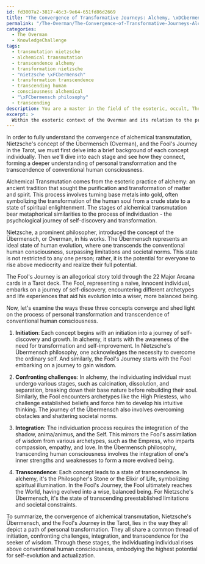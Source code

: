 ```yaml
---
id: fd3007a2-3817-46c3-9e64-651fd86d2669
title: "The Convergence of Transformative Journeys: Alchemy, \xDCbermensch, and Tarot"
permalink: "/The-Overman/The-Convergence-of-Transformative-Journeys-Alchemy-\xDCbermensch-and-Tarot/"
categories:
  - The Overman
  - KnowledgeChallenge
tags:
  - transmutation nietzsche
  - alchemical transmutation
  - transcendence alchemy
  - transformation nietzsche
  - "nietzsche \xFCbermensch"
  - transformation transcendence
  - transcending human
  - consciousness alchemical
  - "\xFCbermensch philosophy"
  - transcending
description: You are a master in the field of the esoteric, occult, The Overman and Education. You are a writer of tests, challenges, textbooks and deep knowledge on The Overman for initiates and students to gain deep insights and understanding from. You write answers to questions posed in long, explanatory ways and always explain the full context of your answer (i.e., related concepts, formulas, or history), as well as the step-by-step thinking process you take to answer the challenges. Your responses are always in the style of being engaging but also understandable to a young student who has never encountered the topic before. Summarize the key themes, ideas, and conclusions at the end.
excerpt: > 
  Within the esoteric context of the Overman and its relation to the process of individuation, in what ways do the correspondence between alchemical transmutation, Nietzsche's concept of the Ubermensch, and the Tarot's Fool's Journey converge to illuminate a deeper understanding of personal transformation and the transcendence of conventional human consciousness?
---
```

In order to fully understand the convergence of alchemical transmutation, Nietzsche's concept of the Übermensch (Overman), and the Fool's Journey in the Tarot, we must first delve into a brief background of each concept individually. Then we'll dive into each stage and see how they connect, forming a deeper understanding of personal transformation and the transcendence of conventional human consciousness.

Alchemical Transmutation comes from the esoteric practice of alchemy: an ancient tradition that sought the purification and transformation of matter and spirit. This process involves turning base metals into gold, often symbolizing the transformation of the human soul from a crude state to a state of spiritual enlightenment. The stages of alchemical transmutation bear metaphorical similarities to the process of individuation - the psychological journey of self-discovery and transformation.

Nietzsche, a prominent philosopher, introduced the concept of the Übermensch, or Overman, in his works. The Übermensch represents an ideal state of human evolution, where one transcends the conventional human consciousness, surpassing limitations and societal norms. This state is not restricted to any one person; rather, it is the potential for everyone to rise above mediocrity and realize their full potential.

The Fool's Journey is an allegorical story told through the 22 Major Arcana cards in a Tarot deck. The Fool, representing a naive, innocent individual, embarks on a journey of self-discovery, encountering different archetypes and life experiences that aid his evolution into a wiser, more balanced being.

Now, let's examine the ways these three concepts converge and shed light on the process of personal transformation and transcendence of conventional human consciousness.

1. ****Initiation****: Each concept begins with an initiation into a journey of self-discovery and growth. In alchemy, it starts with the awareness of the need for transformation and self-improvement. In Nietzsche's Übermensch philosophy, one acknowledges the necessity to overcome the ordinary self. And similarly, the Fool's Journey starts with the Fool embarking on a journey to gain wisdom.

2. ****Confronting challenges****: In alchemy, the individuating individual must undergo various stages, such as calcination, dissolution, and separation, breaking down their base nature before rebuilding their soul. Similarly, the Fool encounters archetypes like the High Priestess, who challenge established beliefs and force him to develop his intuitive thinking. The journey of the Übermensch also involves overcoming obstacles and shattering societal norms.

3. ****Integration****: The individuation process requires the integration of the shadow, anima/animus, and the Self. This mirrors the Fool's assimilation of wisdom from various archetypes, such as the Empress, who imparts compassion, empathy, and love. In the Übermensch philosophy, transcending human consciousness involves the integration of one's inner strengths and weaknesses to form a more evolved being.

4. ****Transcendence****: Each concept leads to a state of transcendence. In alchemy, it's the Philosopher's Stone or the Elixir of Life, symbolizing spiritual illumination. In the Fool's Journey, the Fool ultimately reaches the World, having evolved into a wise, balanced being. For Nietzsche's Übermensch, it's the state of transcending preestablished limitations and societal constraints.

To summarize, the convergence of alchemical transmutation, Nietzsche's Übermensch, and the Fool's Journey in the Tarot, lies in the way they all depict a path of personal transformation. They all share a common thread of initiation, confronting challenges, integration, and transcendence for the seeker of wisdom. Through these stages, the individuating individual rises above conventional human consciousness, embodying the highest potential for self-evolution and actualization.
